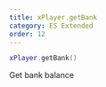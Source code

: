 ```yaml
---
title: xPlayer.getBank
category: ES Extended
order: 12
---
```


```lua
xPlayer.getBank()
```

Get bank balance

